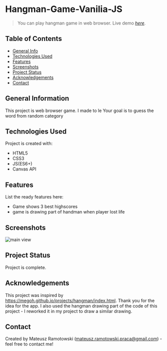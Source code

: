 # Hangman-Game-Vanilia-JS
> You can play hangman game in web browser.
> Live demo [_here_](https://mateusz-ramotowski-poland.github.io/Hangman-Game-Vanilia-JS/). 

## Table of Contents
* [General Info](#general-information)
* [Technologies Used](#technologies-used)
* [Features](#features)
* [Screenshots](#screenshots)
* [Project Status](#project-status)
* [Acknowledgements](#acknowledgements)
* [Contact](#contact)
<!-- * [License](#license) -->


## General Information
This project is web browser game. I made to le
Your goal is to guess the word from random category

<!-- You don't have to answer all the questions - just the ones relevant to your project. -->
## Technologies Used
Project is created with:
* HTML5
* CSS3
* JS(ES6+)
* Canvas API

## Features
List the ready features here:
- Game shows 3 best highscores
- game is drawing part of handman when player lost life

## Screenshots
![main view](https://user-images.githubusercontent.com/83215700/159060155-cb9e5ab1-cc34-478c-9198-e8d7bac335e6.PNG)

## Project Status
Project is complete.

## Acknowledgements
This project was inspired by https://megoh.github.io/projects/hangman/index.html. Thank you for the idea for the app. I also used the hangman drawing part of the code of this project - I reworked it in my project to draw a similar drawing.

## Contact
Created by Mateusz Ramotowski (mateusz.ramotowski.praca@gmail.com) - feel free to contact me!
